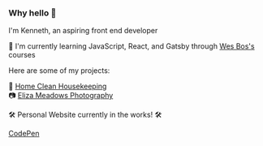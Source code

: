 ### Why hello 👋

<!--
**kennethletran/kennethletran** is a ✨ _special_ ✨ repository because its `README.md` (this file) appears on your GitHub profile.

Here are some ideas to get you started:

- 🔭 I’m currently working on ...
- 🌱 I’m currently learning ...
- 👯 I’m looking to collaborate on ...
- 🤔 I’m looking for help with ...
- 💬 Ask me about ...
- 📫 How to reach me: ...
- 😄 Pronouns: ...
- ⚡ Fun fact: ...
-->
I'm Kenneth, an aspiring front end developer

📖 I'm currently learning JavaScript, React, and Gatsby through <a href="wesbos.com">Wes Bos's</a> courses

Here are some of my projects:

🧼 <a href="https://homecleanhouston.com">Home Clean Housekeeping</a>
<br/>
📷 <a href="https://elizaphotography.netlify.app">Eliza Meadows Photography</a>

🛠 Personal Website currently in the works! 🛠

<a href="https://codepen.io/kentaayy">CodePen</a>
